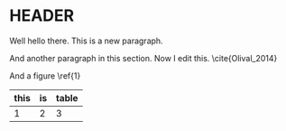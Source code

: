 # HEADER

Well hello there.  This is a new paragraph.

And another paragraph in this section.  Now I edit this. \cite{Olival_2014}

And a figure \ref{1}

this | is | table
-----|----|-------
1|2|3
